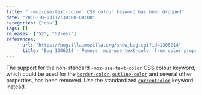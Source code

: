 ```yaml
---
title: "`-moz-use-text-color` CSS colour keyword has been dropped"
date: "2016-10-03T17:30:00-04:00"
categories: ["css"]
tags: []
releases: ["52", "52-esr"]
references:
    - url: "https://bugzilla.mozilla.org/show_bug.cgi?id=1306214"
      title: "Bug 1306214 - Remove -moz-use-text-color from color properties"
---
```

The support for the non-standard `-moz-use-text-color` CSS colour keyword, which could be used for the [`border-color`](https://developer.mozilla.org/docs/Web/CSS/border-color), [`outline-color`](https://developer.mozilla.org/docs/Web/CSS/outline-color) and several other properties, has been removed. Use the standardized [`currentcolor`](https://developer.mozilla.org/docs/Web/CSS/color_value#currentColor_keyword) keyword instead.
